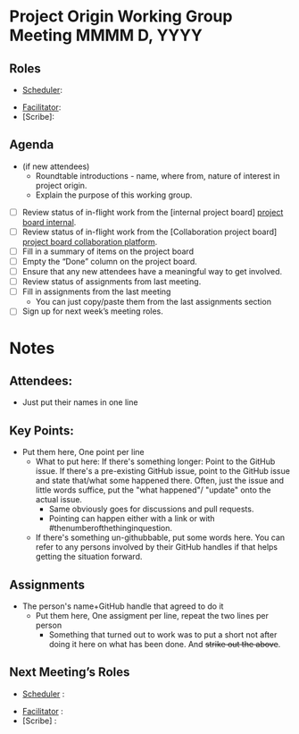 <!-- Do these things to set up this document
Replace MMMM D with the month and day of the meeting.
Copy the Roles assignments from the last meeting into the top of the document.
Put a summary of items on the project board where it says Fill in a summary of items on the project board.
Copy the assignments from the last meeting where it says Fill in assignments from the last meeting.
Delete the Do these things to set up this document and its bullet points.
-->

# Project Origin Working Group Meeting MMMM D, YYYY

## Roles
- [Scheduler]: 
<!-- - Crier:  -->
- [Facilitator]: 
- [Scribe]: 

## Agenda

- (if new attendees)
  - Roundtable introductions - name, where from, nature of interest in project origin.
  - Explain the purpose of this working group.
- [ ] Review status of in-flight work from the [internal project board] [project board internal].
- [ ] Review status of in-flight work from the [Collaboration project board] [project board collaboration platform].
- [ ]  Fill in a summary of items on the project board
- [ ] Empty the “Done” column on the project board.
- [ ] Ensure that any new attendees have a meaningful way to get involved.
- [ ] Review status of assignments from last meeting.
- [ ] Fill in assignments from the last meeting
  - You can just copy/paste them from the last assignments section 
- [ ] Sign up for next week’s meeting roles.

# Notes

## Attendees:
- Just put their names in one line

## Key Points:
- Put them here, One point per line
  - What to put here: If there's something longer: Point to the GitHub issue. If there's a pre-existing GitHub issue, point to the GitHub issue and state that/what some happened there. Often, just the issue and little words suffice, put the "what happened"/ "update" onto the actual issue. 
    - Same obviously goes for discussions and pull requests.
    - Pointing can happen either with a link or with #thenumberofthethinginquestion.
  - If there's something un-githubbable, put some words here. You can refer to any persons involved by their GitHub handles if that helps getting the situation forward.

## Assignments
- The person's name+GitHub handle  that agreed to do it
  - Put them here, One assigment  per line, repeat the two lines per person
    - Something that turned out to work was to put a short not after doing it here on what has been done. And ~~strike out the above~~.

## Next Meeting’s Roles

- [Scheduler] : 
<!-- - Crier:  -->
- [Facilitator] : 
- [Scribe] : 

[project board internal]: https://github.com/orgs/project-origin/projects/6/views/2

[project board collaboration platform]: https://github.com/orgs/project-origin/projects/2/views/1

[Scheduler]:
[Crier]:
[Facilitator]:
[Scribe]: